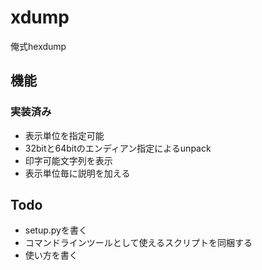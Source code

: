 # xdump

俺式hexdump

## 機能

### 実装済み

- 表示単位を指定可能
- 32bitと64bitのエンディアン指定によるunpack
- 印字可能文字列を表示
- 表示単位毎に説明を加える

## Todo

- setup.pyを書く
- コマンドラインツールとして使えるスクリプトを同梱する
- 使い方を書く
